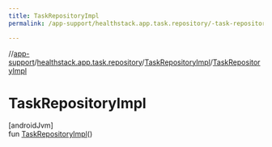 ```yaml
---
title: TaskRepositoryImpl
permalink: /app-support/healthstack.app.task.repository/-task-repository-impl/-task-repository-impl.html

---
```

//[app-support](/app-support.html)/[healthstack.app.task.repository](../index.html)/[TaskRepositoryImpl](index.html)/[TaskRepositoryImpl](-task-repository-impl.html)



# TaskRepositoryImpl



[androidJvm]\
fun [TaskRepositoryImpl](-task-repository-impl.html)()




